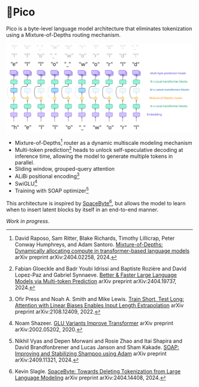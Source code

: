 # 🤏Pico

Pico is a byte-level language model architecture that eliminates tokenization using
a Mixture-of-Depths routing mechanism.

![Pico architecture](assets/architecture.svg)

- Mixture-of-Depths[^1] router as a dynamic multiscale modeling mechanism
- Multi-token prediction[^2] heads to unlock self-speculative decoding
at inference time, allowing the model to generate multiple tokens in parallel.
- Sliding window, grouped-query attention
- ALiBi positional encoding[^3]
- SwiGLU[^4]
- Training with SOAP optimizer[^5]

This architecture is inspired by [SpaceByte](https://github.com/kjslag/spacebyte)[^6],
but allows the model to learn when to insert latent blocks by itself in an end-to-end manner.

*Work in progress*.

[^1]: David Raposo, Sam Ritter, Blake Richards, Timothy Lillicrap, Peter Conway Humphreys, and Adam Santoro. [Mixture-of-Depths: Dynamically allocating compute in transformer-based language models](https://arxiv.org/abs/2404.02258) arXiv preprint arXiv:2404.02258, 2024.
[^2]: Fabian Gloeckle and Badr Youbi Idrissi and Baptiste Rozière and David Lopez-Paz and Gabriel Synnaeve. [Better & Faster Large Language Models via Multi-token Prediction](https://arxiv.org/abs/2404.19737) arXiv preprint arXiv:2404.19737, 2024.
[^3]: Ofir Press and Noah A. Smith and Mike Lewis. [Train Short, Test Long: Attention with Linear Biases Enables Input Length Extrapolation](https://arxiv.org/abs/2108.12409) arXiv preprint arXiv:2108.12409, 2022.
[^4]: Noam Shazeer. [GLU Variants Improve Transformer](https://arxiv.org/abs/2002.05202) arXiv preprint arXiv:2002.05202, 2020.
[^5]: Nikhil Vyas and Depen Morwani and Rosie Zhao and Itai Shapira and David Brandfonbrener and Lucas Janson and Sham Kakade. [SOAP: Improving and Stabilizing Shampoo using Adam](https://arxiv.org/abs/2409.11321) arXiv preprint arXiv:2409.11321, 2024.
[^6]: Kevin Slagle. [SpaceByte: Towards Deleting Tokenization from Large Language Modeling](https://arxiv.org/abs/2404.14408) arXiv preprint arXiv:2404.14408, 2024.